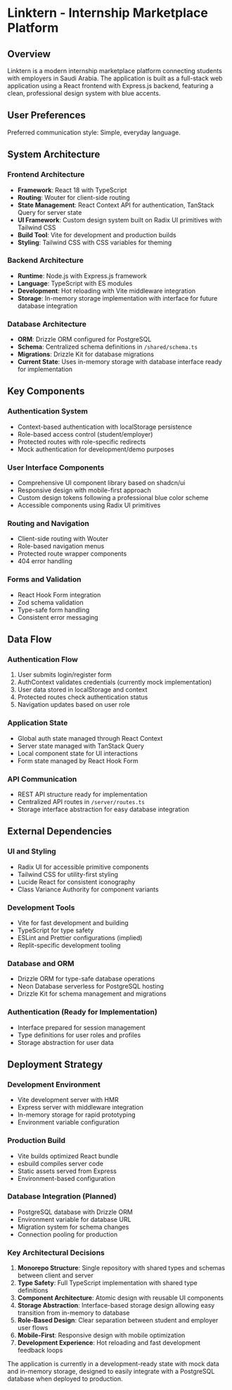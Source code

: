 # Linktern - Internship Marketplace Platform

## Overview

Linktern is a modern internship marketplace platform connecting students with employers in Saudi Arabia. The application is built as a full-stack web application using a React frontend with Express.js backend, featuring a clean, professional design system with blue accents.

## User Preferences

Preferred communication style: Simple, everyday language.

## System Architecture

### Frontend Architecture
- **Framework**: React 18 with TypeScript
- **Routing**: Wouter for client-side routing
- **State Management**: React Context API for authentication, TanStack Query for server state
- **UI Framework**: Custom design system built on Radix UI primitives with Tailwind CSS
- **Build Tool**: Vite for development and production builds
- **Styling**: Tailwind CSS with CSS variables for theming

### Backend Architecture
- **Runtime**: Node.js with Express.js framework
- **Language**: TypeScript with ES modules
- **Development**: Hot reloading with Vite middleware integration
- **Storage**: In-memory storage implementation with interface for future database integration

### Database Architecture
- **ORM**: Drizzle ORM configured for PostgreSQL
- **Schema**: Centralized schema definitions in `/shared/schema.ts`
- **Migrations**: Drizzle Kit for database migrations
- **Current State**: Uses in-memory storage with database interface ready for implementation

## Key Components

### Authentication System
- Context-based authentication with localStorage persistence
- Role-based access control (student/employer)
- Protected routes with role-specific redirects
- Mock authentication for development/demo purposes

### User Interface Components
- Comprehensive UI component library based on shadcn/ui
- Responsive design with mobile-first approach
- Custom design tokens following a professional blue color scheme
- Accessible components using Radix UI primitives

### Routing and Navigation
- Client-side routing with Wouter
- Role-based navigation menus
- Protected route wrapper components
- 404 error handling

### Forms and Validation
- React Hook Form integration
- Zod schema validation
- Type-safe form handling
- Consistent error messaging

## Data Flow

### Authentication Flow
1. User submits login/register form
2. AuthContext validates credentials (currently mock implementation)
3. User data stored in localStorage and context
4. Protected routes check authentication status
5. Navigation updates based on user role

### Application State
- Global auth state managed through React Context
- Server state managed with TanStack Query
- Local component state for UI interactions
- Form state managed by React Hook Form

### API Communication
- REST API structure ready for implementation
- Centralized API routes in `/server/routes.ts`
- Storage interface abstraction for easy database integration

## External Dependencies

### UI and Styling
- Radix UI for accessible primitive components
- Tailwind CSS for utility-first styling
- Lucide React for consistent iconography
- Class Variance Authority for component variants

### Development Tools
- Vite for fast development and building
- TypeScript for type safety
- ESLint and Prettier configurations (implied)
- Replit-specific development tooling

### Database and ORM
- Drizzle ORM for type-safe database operations
- Neon Database serverless for PostgreSQL hosting
- Drizzle Kit for schema management and migrations

### Authentication (Ready for Implementation)
- Interface prepared for session management
- Type definitions for user roles and profiles
- Storage abstraction for user data

## Deployment Strategy

### Development Environment
- Vite development server with HMR
- Express server with middleware integration
- In-memory storage for rapid prototyping
- Environment variable configuration

### Production Build
- Vite builds optimized React bundle
- esbuild compiles server code
- Static assets served from Express
- Environment-based configuration

### Database Integration (Planned)
- PostgreSQL database with Drizzle ORM
- Environment variable for database URL
- Migration system for schema changes
- Connection pooling for production

### Key Architectural Decisions

1. **Monorepo Structure**: Single repository with shared types and schemas between client and server
2. **Type Safety**: Full TypeScript implementation with shared type definitions
3. **Component Architecture**: Atomic design with reusable UI components
4. **Storage Abstraction**: Interface-based storage design allowing easy transition from in-memory to database
5. **Role-Based Design**: Clear separation between student and employer user flows
6. **Mobile-First**: Responsive design with mobile optimization
7. **Development Experience**: Hot reloading and fast development feedback loops

The application is currently in a development-ready state with mock data and in-memory storage, designed to easily integrate with a PostgreSQL database when deployed to production.